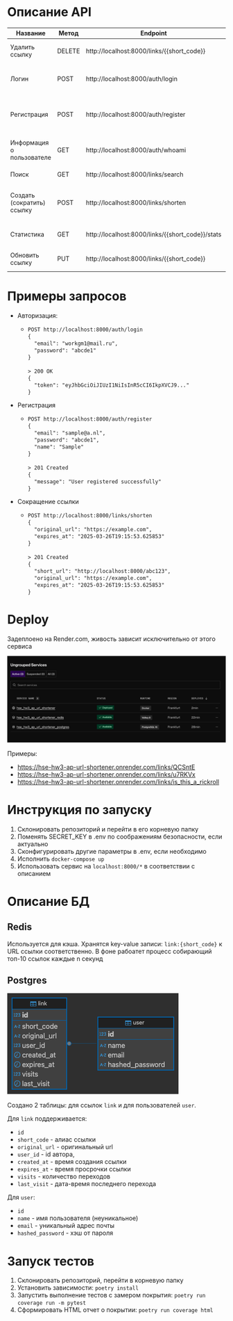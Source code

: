 # Описание API


| Название                   | Метод  | Endpoint                                         | Аутентификация | Описание                                                    | Тело запроса                                                                            |
|----------------------------|--------|--------------------------------------------------|----------------|-------------------------------------------------------------|-----------------------------------------------------------------------------------------|
| Удалить ссылку             | DELETE | http://localhost:8000/links/{{short_code}}       | Bearer Token   | Удаляет ссылку.                                             | `{ "original_url": "https://youtube.com" }`                                             |
| Логин                      | POST   | http://localhost:8000/auth/login                 | Нет            | Авторизует пользователя по email и паролю.                  | `{ "email": "sample@a.nl", "password": "abcde1" }`                                      |
| Регистрация                | POST   | http://localhost:8000/auth/register              | Нет            | Регистрирует нового пользователя с email, паролем и именем. | `{ "email": "sample@a.nl", "password": "abcde1", "name": "Sample" }`                    |
| Информация о пользователе  | GET    | http://localhost:8000/auth/whoami                | Bearer token   | Отдает информацию о текущем пользователе.                   | -                                                                                       |
| Поиск                      | GET    | http://localhost:8000/links/search               | Bearer Token   | Ищет ссылки на original_url.                                | -                                                                                       | 
| Создать (сократить) ссылку | POST   | http://localhost:8000/links/shorten              | Bearer Token   | Создает ссылку с необязательной датой просрочки.            | `{ "original_url": "https://youtube.com", "expires_at": "2025-03-26T19:15:53.625853" }` |
| Статистика                 | GET    | http://localhost:8000/links/{{short_code}}/stats | Bearer Token   | Выдает статистику для ссылки.                               | -                                                                                       |
| Обновить ссылку            | PUT    | http://localhost:8000/links/{{short_code}}       | Bearer Token   | Обновляет оригинальный URL ссылки.                          | `{ "original_url": "https://youtube.com" }`                                             |


# Примеры запросов

- Авторизация: 
  - ```
    POST http://localhost:8000/auth/login
    {
      "email": "workgm1@mail.ru",
      "password": "abcde1"
    }
  
    > 200 OK
    {
      "token": "eyJhbGciOiJIUzI1NiIsInR5cCI6IkpXVCJ9..."
    }
    ```
  
- Регистрация
  - ```
    POST http://localhost:8000/auth/register
    {
      "email": "sample@a.nl",
      "password": "abcde1",
      "name": "Sample"
    }
  
    > 201 Created
    {
      "message": "User registered successfully"
    }
    ```

- Сокращение ссылки
  - ```
    POST http://localhost:8000/links/shorten
    {
      "original_url": "https://example.com",
      "expires_at": "2025-03-26T19:15:53.625853"
    }
  
    > 201 Created
    {
      "short_url": "http://localhost:8000/abc123",
      "original_url": "https://example.com",
      "expires_at": "2025-03-26T19:15:53.625853"
    }
    ```

# Deploy

Задеплоено на Render.com, живость зависит исключительно от этого сервиса

![Services Overview](deploy.png)

Примеры:
- https://hse-hw3-ap-url-shortener.onrender.com/links/QCSntE
- https://hse-hw3-ap-url-shortener.onrender.com/links/u7RKVx
- https://hse-hw3-ap-url-shortener.onrender.com/links/is_this_a_rickroll

# Инструкция по запуску

1. Склонировать репозиторий и перейти в его корневую папку
2. Поменять SECRET_KEY в .env по соображениям безопасности, если актуально
3. Сконфигурировать другие параметры в .env, если необходимо
4. Исполнить `docker-compose up`
5. Использовать сервис на `localhost:8000/*` в соответствии с описанием

# Описание БД

## Redis

Используется для кэша. Хранятся key-value записи: `link:{short_code}` к URL ссылки соответственно.
В фоне рабоатет процесс собирающий топ-10 ссылок каждые n секунд

## Postgres

![Schema](schema.png)

Создано 2 таблицы: для ссылок `link` и для пользователей `user`.

Для `link` поддерживается:

- `id`
- `short_code` - алиас ссылки
- `original_url` - оригинальный url
- `user_id` - id автора,
- `created_at` - время создания ссылки
- `expires_at` - время просрочки ссылки
- `visits` - количество переходов
- `last_visit` - дата-время последнего перехода

Для `user`:

- `id`
- `name` - имя пользователя (неуникальное)
- `email` - уникальный адрес почты
- `hashed_password` - хэш от
  пароля 

# Запуск тестов

1. Склонировать репозиторий, перейти в корневую папку
2. Установить зависимости: `poetry install`
3. Запустить выполнение тестов с замером покрытия: `poetry run coverage run -m pytest`
4. Сформировать HTML отчет о покрытии: `poetry run coverage html`